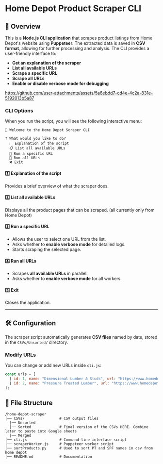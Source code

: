 # Home Depot Product Scraper CLI

## 📌 Overview
This is a **Node.js CLI application** that scrapes product listings from Home Depot's website using **Puppeteer**. The extracted data is saved in **CSV format**, allowing for further processing and analysis. The CLI provides a user-friendly interface to:
- **Get an explanation of the scraper**
- **List all available URLs**
- **Scrape a specific URL**
- **Scrape all URLs**
- **Enable or disable verbose mode for debugging**





https://github.com/user-attachments/assets/5a6ebdd7-cd4e-4c2a-831e-5192013b5a87







### **CLI Options**
When you run the script, you will see the following interactive menu:
```
📌 Welcome to the Home Depot Scraper CLI

? What would you like to do?
  ℹ️  Explanation of the script
  📋 List all available URLs
  🚀 Run a specific URL
  🔄 Run all URLs
  ❌ Exit
```

#### **1️⃣ Explanation of the script**
Provides a brief overview of what the scraper does.

#### **2️⃣ List all available URLs**
Displays all the product pages that can be scraped. (all currently only from Home Depot) 

#### **3️⃣ Run a specific URL**
- Allows the user to select one URL from the list.
- Asks whether to **enable verbose mode** for detailed logs.
- Starts scraping the selected page.

#### **4️⃣ Run all URLs**
- Scrapes **all available URLs** in parallel.
- Asks whether to **enable verbose mode** for all workers.

#### **5️⃣ Exit**
Closes the application.

---

## 🛠️ Configuration
The scraper script automatically generates **CSV files** named by date, stored in the `CSVs/Unsorted/` directory.

### **Modify URLs**
You can change or add new URLs inside `cli.js`:
```javascript
const urls = [
  { id: 1, name: "Dimensional Lumber & Studs", url: "https://www.homedepot.ca/...", csv: `CSVs/Unsorted/SPF_${formattedDate}.csv` },
  { id: 2, name: "Pressure Treated Lumber", url: "https://www.homedepot.ca/...", csv: `CSVs/Unsorted/PT_${formattedDate}.csv` }
];
```

## 📂 File Structure
```
/home-depot-scraper
│── CSVs/                # CSV output files
  |── Unsorted
  |── Sorted             # Final version of the CSVs HERE. Combine later to paste into Google sheets
  |── Merged
│── cli.js               # Command-line interface script
│── scraperWorker.js     # Puppeteer worker script
│── sortProducts.py      # Used to sort PT and SPF names in csv from home depot
│── README.md            # Documentation
```

